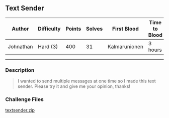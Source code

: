 ## Text Sender

| Author    | Difficulty | Points | Solves | First Blood   | Time to Blood |
| --------- | ---------- | ------ | ------ | ------------- | ------------- |
| Johnathan | Hard (3)   | 400    | 31     | Kalmarunionen | 3 hours       |

---

### Description

> I wanted to send multiple messages at one time so I made this text sender. Please try it and give me your opinion, thanks!

### Challenge Files

[textsender.zip](dist/textsender.zip)
